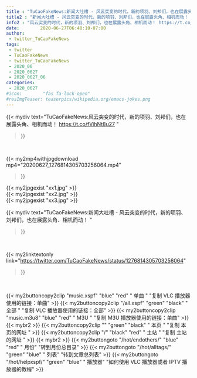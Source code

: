 ```yaml
---
title : "TuCaoFakeNews:新闻大吐槽 - 风云突变的时代，新的项羽、刘邦们，也在展露头角、相机而动！ "
title2 : "新闻大吐槽 - 风云突变的时代，新的项羽、刘邦们，也在展露头角、相机而动！ "
info2 : "风云突变的时代，新的项羽、刘邦们，也在展露头角、相机而动！ https://t.co/fVihNt8u27 "
date:        2020-06-27T06:48:10-07:00
author:
 - twitter_TuCaoFakeNews
tags:
 - twitter
 - TuCaoFakeNews
 - twitter_TuCaoFakeNews
 - 2020_06
 - 2020_0627
 - 2020_0627_06
categories:
 - 2020_0627
#icon:        "fas fa-lock-open"
#resImgTeaser: teaserpics/wikipedia.org/emacs-jokes.png
---
```


{{< mydiv text="TuCaoFakeNews:风云突变的时代，新的项羽、刘邦们，也在展露头角、相机而动！ https://t.co/fVihNt8u27 "
>}}
<br>


{{< my2mp4withjpgdownload mp4="20200627_1276814305703256064.mp4"
>}}

{{< my2jpgexist "xx1.jpg" >}}<br>
{{< my2jpgexist "xx2.jpg" >}}<br>
{{< my2jpgexist "xx3.jpg" >}}<br>



{{< mydiv text="TuCaoFakeNews:新闻大吐槽 - 风云突变的时代，新的项羽、刘邦们，也在展露头角、相机而动！ "
>}}
<br>

{{< my2linktextonly link="https://twitter.com/TuCaoFakeNews/status/1276814305703256064"
>}}


<br>

{{< my2buttoncopy2clip "music.xspf"        "blue"   "red"    " 单曲 "  "复制 VLC 播放器使用的链接：单曲" >}} {{< my2buttoncopy2clip "/all.xspf"         "green"  "black"  " 全部 "  "复制 VLC 播放器使用的链接：全部" >}} {{< my2buttoncopy2clip "music.m3u8"        "blue"   "red"    " M3U  "    "复制 M3U 播放器使用的链接：单曲" >}} {{< mybr2 >}} {{< my2buttoncopy2clip ""                  "green"  "black"  " 本页 "    "复制 本页的网址 " >}} {{< my2buttoncopy2clip "/"                 "black"  "red"    " 主站 "    "复制 主站的网址 " >}} {{< mybr2 >}} {{< my2buttongoto      "/hot/endothers/"   "blue"   "red"    " 月份"   "转到月份总目录" >}} {{< my2buttongoto      "/hot/alltags/"     "green"  "blue"   " 列表"   "转到文章总列表" >}} {{< my2buttongoto      "/hot/helpxspf/"    "green"  "blue"   " 播放器" "如何使用 VLC 播放器或者 IPTV 播放器的教程" >}} 
